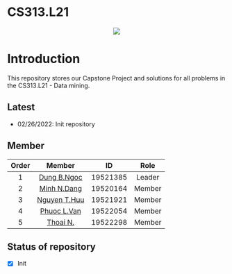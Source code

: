 # CS313.L21

<p align="center">
  <img src="https://user-images.githubusercontent.com/56221762/111880949-da1dd580-89e0-11eb-876c-a68752260d3b.png">
</p>

# Introduction

This repository stores our Capstone Project and solutions for all problems in the CS313.L21 - Data mining.

## Latest

- 02/26/2022: Init repository

## Member

|Order|    Member         |  ID        | Role 
|:---:| :-----------:     | :--:       | :--: 
|1    |    [Dung B.Ngoc](https://github.com/buidung2004/)     |  19521385  | Leader
|2    |    [Minh N.Dang](https://github.com/ELO102)    |  19520164  | Member
|3    |    [Nguyen T.Huu](https://github.com/tramhuunguyen)      |  19521921  | Member
|4    |    [Phuoc L.Van](https://github.com/)      |  19522054  | Member
|5    |    [Thoai N.](https://github.com/)      |  19522298  | Member

## Status of repository

- [X] Init
